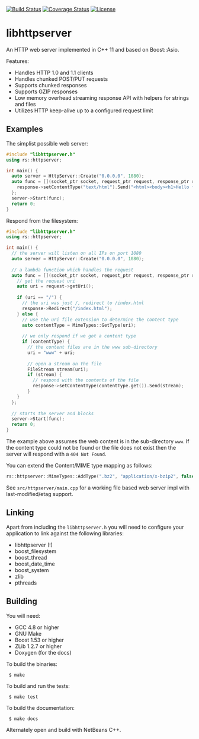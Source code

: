 [![Build Status](https://travis-ci.org/RipcordSoftware/libhttpserver.svg?branch=master)](https://travis-ci.org/RipcordSoftware/libhttpserver)
[![Coverage Status](https://coveralls.io/repos/RipcordSoftware/libhttpserver/badge.svg)](https://coveralls.io/r/RipcordSoftware/libhttpserver)
[![License](http://img.shields.io/:license-mit-blue.svg)](http://doge.mit-license.org)

# libhttpserver
An HTTP web server implemented in C++ 11 and based on Boost::Asio.

Features:
* Handles HTTP 1.0 and 1.1 clients
* Handles chunked POST/PUT requests
* Supports chunked responses
* Supports GZIP responses
* Low memory overhead streaming response API with helpers for strings and files
* Utilizes HTTP keep-alive up to a configured request limit

## Examples
The simplist possible web server:
```c++
#include "libhttpserver.h"
using rs::httpserver;

int main() {
  auto server = HttpServer::Create("0.0.0.0", 1080);
  auto func = [](socket_ptr socket, request_ptr request, response_ptr response) {
    response->setContentType("text/html").Send("<html><body><h1>Hello from libhttpserver</h1></body></html>");
  };
  server->Start(func);
  return 0;
}
```
Respond from the filesystem:
```c++
#include "libhttpserver.h"
using rs::httpserver;

int main() {
  // the server will listen on all IPs on port 1080
  auto server = HttpServer::Create("0.0.0.0", 1080);
  
  // a lambda function which handles the request
  auto func = [](socket_ptr socket, request_ptr request, response_ptr response) {
    // get the request uri
    auto uri = request->getUri();
    
    if (uri == "/") {
      // the uri was just /, redirect to /index.html
      response->Redirect("/index.html");
    } else {
      // use the uri file extension to determine the content type
      auto contentType = MimeTypes::GetType(uri);
      
      // we only respond if we got a content type
      if (contentType) {
        // the content files are in the www sub-directory
        uri = "www" + uri;
        
        // open a stream on the file
        FileStream stream(uri);
        if (stream) {
          // respond with the contents of the file
          response->setContentType(contentType.get()).Send(stream);
        }
    }
  };
  
  // starts the server and blocks
  server->Start(func);
  return 0;
}
```
The example above assumes the web content is in the sub-directory `www`. If the content type could not be found or the file does not exist then the server will respond with a `404 Not Found`.

You can extend the Content/MIME type mapping as follows: 
```c++
rs::httpserver::MimeTypes::AddType(".bz2", "application/x-bzip2", false);
```

See `src/httpserver/main.cpp` for a working file based web server impl with last-modified/etag support.

## Linking
Apart from including the `libhttpserver.h` you will need to configure your application to link against the following libraries:
* libhttpserver (!)
* boost_filesystem
* boost_thread
* boost_date_time
* boost_system
* zlib
* pthreads

## Building
You will need:
* GCC 4.8 or higher
* GNU Make
* Boost 1.53 or higher
* ZLib 1.2.7 or higher
* Doxygen (for the docs)

To build the binaries:
```
 $ make
```

To build and run the tests:
```
 $ make test
```

To build the documentation:
```
 $ make docs
```

Alternately open and build with NetBeans C++.
